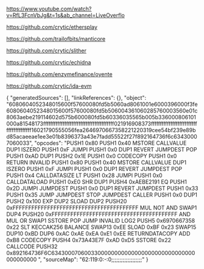 https://www.youtube.com/watch?v=RfL3FcnVbJg&t=1s&ab_channel=LiveOverflo

https://github.com/crytic/ethersplay

https://github.com/trailofbits/manticore

https://github.com/crytic/slither

https://github.com/crytic/echidna

https://github.com/enzymefinance/oyente

https://github.com/crytic/ida-evm

{
	"generatedSources": [],
	"linkReferences": {},
	"object": "6080604052348015600f57600080fd5b5060ad8061001e6000396000f3fe6080604052348015600f57600080fd5b506004361060285760003560e01c8063aebe219114602d575b600080fd5b60336035565b005b336000806101000a81548173ffffffffffffffffffffffffffffffffffffffff021916908373ffffffffffffffffffffffffffffffffffffffff16021790555056fea2646970667358221220319cee54bf239e89bd85acaeeae1ee3e01b8396373a43e7fadd55522f27f892164736f6c63430007060033",
	"opcodes": "PUSH1 0x80 PUSH1 0x40 MSTORE CALLVALUE DUP1 ISZERO PUSH1 0xF JUMPI PUSH1 0x0 DUP1 REVERT JUMPDEST POP PUSH1 0xAD DUP1 PUSH2 0x1E PUSH1 0x0 CODECOPY PUSH1 0x0 RETURN INVALID PUSH1 0x80 PUSH1 0x40 MSTORE CALLVALUE DUP1 ISZERO PUSH1 0xF JUMPI PUSH1 0x0 DUP1 REVERT JUMPDEST POP PUSH1 0x4 CALLDATASIZE LT PUSH1 0x28 JUMPI PUSH1 0x0 CALLDATALOAD PUSH1 0xE0 SHR DUP1 PUSH4 0xAEBE2191 EQ PUSH1 0x2D JUMPI JUMPDEST PUSH1 0x0 DUP1 REVERT JUMPDEST PUSH1 0x33 PUSH1 0x35 JUMP JUMPDEST STOP JUMPDEST CALLER PUSH1 0x0 DUP1 PUSH2 0x100 EXP DUP2 SLOAD DUP2 PUSH20 0xFFFFFFFFFFFFFFFFFFFFFFFFFFFFFFFFFFFFFFFF MUL NOT AND SWAP1 DUP4 PUSH20 0xFFFFFFFFFFFFFFFFFFFFFFFFFFFFFFFFFFFFFFFF AND MUL OR SWAP1 SSTORE POP JUMP INVALID LOG2 PUSH5 0x6970667358 0x22 SLT KECCAK256 BALANCE SWAP13 0xEE SLOAD 0xBF 0x23 SWAP15 DUP10 0xBD DUP6 0xAC 0xAE 0xEA 0xE1 0xEE RETURNDATACOPY ADD 0xB8 CODECOPY PUSH4 0x73A43E7F 0xAD 0xD5 SSTORE 0x22 CALLCODE PUSH32 0x892164736F6C6343000706003300000000000000000000000000000000000000 ",
	"sourceMap": "62:119:0:-:0;;;;;;;;;;;;;;;;;;;"
}

